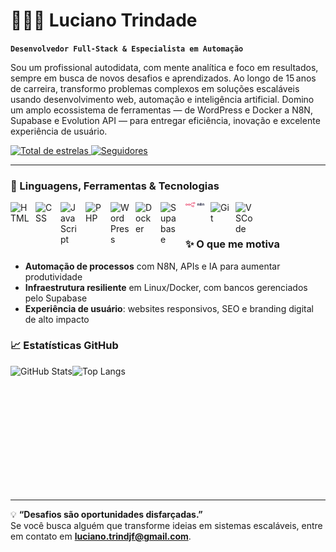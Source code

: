 # 👨🏻‍💻 Luciano Trindade

**`Desenvolvedor Full‑Stack & Especialista em Automação`**

Sou um profissional autodidata, com mente analítica e foco em resultados, sempre em busca de novos desafios e aprendizados. Ao longo de 15 anos de carreira, transformo problemas complexos em soluções escaláveis usando desenvolvimento web, automação e inteligência artificial. Domino um amplo ecossistema de ferramentas — de WordPress e Docker a N8N, Supabase e Evolution API — para entregar eficiência, inovação e excelente experiência de usuário.

<p align="left">
  <!-- ⭐️ Substitua {github_username} pelo seu usuário antes de publicar -->
  <a href="https://github.com/lucianotrindadedev?tab=repositories&sort=stargazers">
    <img alt="Total de estrelas" title="Total de estrelas no GitHub"
         src="https://custom-icon-badges.demolab.com/github/stars/lucianotrindadedev?color=55960c&style=for-the-badge&labelColor=488207&logo=star&label=estrelas"/>
  </a>
  <a href="https://github.com/{github_username}?tab=followers">
    <img alt="Seguidores" title="Me siga no GitHub"
         src="https://custom-icon-badges.demolab.com/github/followers/{github_username}?color=236ad3&labelColor=1155ba&style=for-the-badge&logo=github&label=Seguidores&logoColor=white"/>
  </a>
</p>

---

### 🤖 Linguagens, Ferramentas & Tecnologias

<img align="left" alt="HTML" title="HTML" width="30px" style="padding-right:10px;" src="https://cdn.jsdelivr.net/gh/devicons/devicon@latest/icons/html5/html5-original.svg"/>
<img align="left" alt="CSS" title="CSS" width="30px" style="padding-right:10px;" src="https://cdn.jsdelivr.net/gh/devicons/devicon@latest/icons/css3/css3-original.svg"/>
<img align="left" alt="JavaScript" title="JavaScript" width="30px" style="padding-right:10px;" src="https://cdn.jsdelivr.net/gh/devicons/devicon@latest/icons/javascript/javascript-original.svg"/>
<img align="left" alt="PHP" title="PHP" width="30px" style="padding-right:10px;" src="https://cdn.jsdelivr.net/gh/devicons/devicon@latest/icons/php/php-original.svg"/>
<img align="left" alt="WordPress" title="WordPress" width="30px" style="padding-right:10px;" src="https://cdn.jsdelivr.net/gh/devicons/devicon@latest/icons/wordpress/wordpress-plain.svg"/>
<img align="left" alt="Docker" title="Docker" width="30px" style="padding-right:10px;" src="https://cdn.jsdelivr.net/gh/devicons/devicon@latest/icons/docker/docker-original.svg"/>
<img align="left" alt="Supabase" title="Supabase" width="30px" style="padding-right:10px;" src="https://svgshare.com/i/xYd.svg"/>
<img align="left" alt="N8N" title="N8N" width="30px" style="padding-right:10px;" src="https://raw.githubusercontent.com/n8n-io/n8n/master/assets/n8n-logo.png"/>
<img align="left" alt="Git" title="Git" width="30px" style="padding-right:10px;" src="https://cdn.jsdelivr.net/gh/devicons/devicon@latest/icons/git/git-original.svg"/>
<img align="left" alt="VSCode" title="VSCode" width="30px" style="padding-right:10px;" src="https://cdn.jsdelivr.net/gh/devicons/devicon@latest/icons/vscode/vscode-original.svg"/>
<br/><br/>

### ✨ O que me motiva

- **Automação de processos** com N8N, APIs e IA para aumentar produtividade  
- **Infraestrutura resiliente** em Linux/Docker, com bancos gerenciados pelo Supabase  
- **Experiência de usuário**: websites responsivos, SEO e branding digital de alto impacto

### 📈 Estatísticas GitHub

<p>
  <!-- Ajuste {github_username} antes de publicar -->
  <img align="left" alt="GitHub Stats" height="200"
       src="https://github-readme-stats.vercel.app/api?username=lucianotrindadedev&show_icons=true&theme=tokyonight&include_all_commits=true&locale=pt-br"/>
  <img align="left" alt="Top Langs" height="200"
       src="https://github-readme-stats.vercel.app/api/top-langs/?username=lucianotrindadedev&theme=tokyonight&layout=compact&custom_title=Tecnologias&langs_count=8"/>
</p>

<br clear="both"/>

---

💡 **“Desafios são oportunidades disfarçadas.”**  
Se você busca alguém que transforme ideias em sistemas escaláveis, entre em contato em **luciano.trindjf@gmail.com**.
